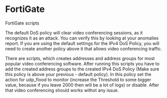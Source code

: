 # FortiGate
FortiGate scripts

The default DoS policy will clear video conferencing sessions, as it recognizes it as an attack. You can verify this by looking at your anomalies report.
If you are using the default settings for the IPv4 DoS Policy, you will need to create another policy above it that allows video conferencing traffic.

There are scripts, which creates addresses and address groups for most popular video conferencing software. After running this scripts you have to add the created address groups to the created IPv4 DoS Policy (Make sure this policy is above your previous - default policy). In this policy set the action for udp_flood to monitor (increase the Threshold to some bigger value, because if you leave 2000 then will be a lot of logs) or disable. After that video conferencing should works withot any issue.
